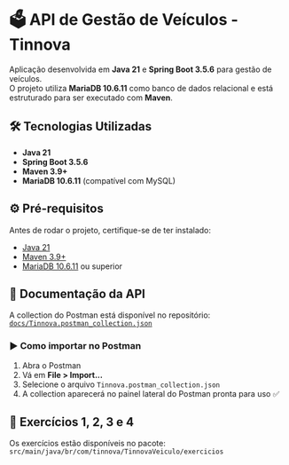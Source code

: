 # 🗳️ API de Gestão de Veículos - Tinnova

Aplicação desenvolvida em **Java 21** e **Spring Boot 3.5.6** para gestão de veículos.  
O projeto utiliza **MariaDB 10.6.11** como banco de dados relacional e está estruturado para ser executado com **Maven**.

## 🛠️ Tecnologias Utilizadas
- **Java 21**
- **Spring Boot 3.5.6**
- **Maven 3.9+**
- **MariaDB 10.6.11** (compatível com MySQL)

## ⚙️ Pré-requisitos
Antes de rodar o projeto, certifique-se de ter instalado:
- [Java 21](https://www.oracle.com/br/java/technologies/downloads/)
- [Maven 3.9+](https://maven.apache.org/)
- [MariaDB 10.6.11](https://mariadb.org/) ou superior

## 📖 Documentação da API

A collection do Postman está disponível no repositório:  
[`docs/Tinnova.postman_collection.json`](docs/Tinnova.postman_collection.json)

### ▶️ Como importar no Postman
1. Abra o Postman
2. Vá em **File > Import...**
3. Selecione o arquivo `Tinnova.postman_collection.json`
4. A collection aparecerá no painel lateral do Postman pronta para uso ✅

## 📖 Exercícios 1, 2, 3 e 4
Os exercícios estão disponíveis no pacote:
`src/main/java/br/com/tinnova/TinnovaVeiculo/exercicios`
